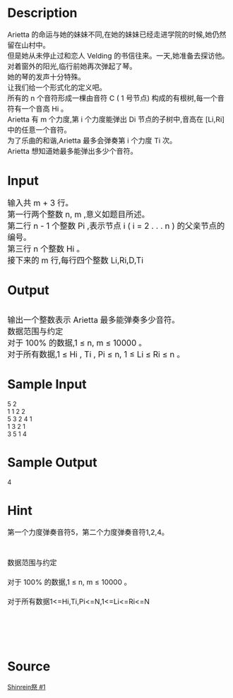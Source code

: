 
# Description

<div class="content"><p><span style="font-size: medium">Arietta 的命运与她的妹妹不同,在她的妹妹已经走进学院的时候,她仍然留在山村中。<br/>
但是她从未停止过和恋人 Velding 的书信往来。一天,她准备去探访他。<br/>
对着窗外的阳光,临行前她再次弹起了琴。<br/>
她的琴的发声十分特殊。<br/>
让我们给一个形式化的定义吧。<br/>
所有的 n 个音符形成一棵由音符 C ( 1 号节点) 构成的有根树,每一个音符有一个音高 Hi 。<br/>
Arietta 有 m 个力度,第 i 个力度能弹出 Di 节点的子树中,音高在 [Li,Ri] 中的任意一个音符。<br/>
为了乐曲的和谐,Arietta 最多会弹奏第 i 个力度 Ti 次。<br/>
Arietta 想知道她最多能弹出多少个音符。<br/>
</span></p></div>

# Input

<div class="content"><p><font size="4">输入共 m + 3 行。<br/>
第一行两个整数 n, m ,意义如题目所述。<br/>
第二行 n - 1 个整数 Pi ,表示节点 i ( i = 2 . . . n ) 的父亲节点的编号。<br/>
第三行 n 个整数 Hi 。<br/>
接下来的 m 行,每行四个整数 Li,Ri,D,Ti<br/>
</font></p></div>

# Output

<div class="content"><p><br/>
<font size="4">输出一个整数表示 Arietta 最多能弹奏多少音符。<br/>
数据范围与约定<br/>
对于 100% 的数据,1 ≤ n, m ≤ 10000 。<br/>
对于所有数据,1 ≤ Hi , Ti , Pi ≤ n, 1 ≤ Li ≤ Ri ≤ n 。</font></p></div>

# Sample Input

<div class="content"><span class="sampledata">5 2<br/>
1 1 2 2<br/>
5 3 2 4 1<br/>
1 3 2 1<br/>
3 5 1 4<br/>
</span></div>

# Sample Output

<div class="content"><span class="sampledata">4<br/>
</span></div>

# Hint

<div class="content"><p></p><p><span style="font-size: medium">第一个力度弹奏音符5，第二个力度弹奏音符1,2,4。 </span></p><br/>
<p><span style="font-size: medium">数据范围与约定<br/><br/>
对于 100% 的数据,1 ≤ n, m ≤ 10000 。<br/><br/>
对于所有数据1&lt;=Hi,Ti,Pi&lt;=N,1&lt;=Li&lt;=Ri&lt;=N<br/><br/>
 <br/><br/>
 </span></p><p></p></div>

# Source

<div class="content"><p><a href="problemset.php?search=Shinrein祭 #1">Shinrein祭 #1</a></p></div>


